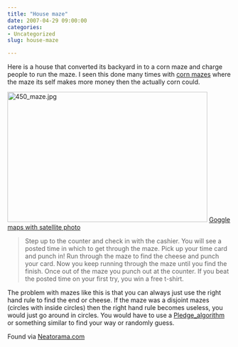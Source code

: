 ```yaml
---
title: "House maze"
date: 2007-04-29 09:00:00
categories:
- Uncategorized
slug: house-maze

---
```


Here is a house that converted its backyard in to a corn maze and charge people to run the maze.
I seen this done many times with <a href="http://www.cornfieldmaze.com/">corn mazes</a> where the maze its self makes more money then the actually corn could.

<img src="/public/uploads/2007/04/450_maze.jpg" alt="450_maze.jpg" title="450_maze.jpg" border="0" height="293" width="450" />
<a href="http://maps.google.com/maps?f=q&amp;hl=en&amp;q=+33%C2%B034%2758.56%22N,++79%C2%B0+0%2755.45%22W&amp;layer=&amp;ie=UTF8&amp;z=18&amp;ll=33.583194,-79.015158&amp;spn=0.002771,0.004844&amp;t=k&amp;om=1">Goggle maps with satellite photo</a>
<blockquote>Step up to the counter and check in with the cashier. You will see a posted time in which to get through the maze. Pick up your time card and punch in! Run through the maze to find the cheese and punch your card. Now you keep running through the maze until you find the finish. Once out of the maze you punch out at the counter. If you beat the posted time on your first try, you win a free t-shirt.</blockquote>
The problem with mazes like this is that you can always just use the right hand rule to find the end or cheese.  If the maze was a disjoint mazes (circles with inside circles) then the right hand rule becomes useless, you would just go around in circles. You would have to use a <a href="http://en.wikipedia.org/wiki/Maze#Pledge_algorithm">Pledge_algorithm</a> or something similar to find your way or randomly guess.

Found via <a href="http://www.neatorama.com/2007/04/20/maze-mania/">Neatorama.com</a>

<a href="http://maps.google.com/maps?f=q&amp;hl=en&amp;q=+33%C2%B034%2758.56%22N,++79%C2%B0+0%2755.45%22W&amp;layer=&amp;ie=UTF8&amp;z=18&amp;ll=33.583194,-79.015158&amp;spn=0.002771,0.004844&amp;t=k&amp;om=1">
</a>
